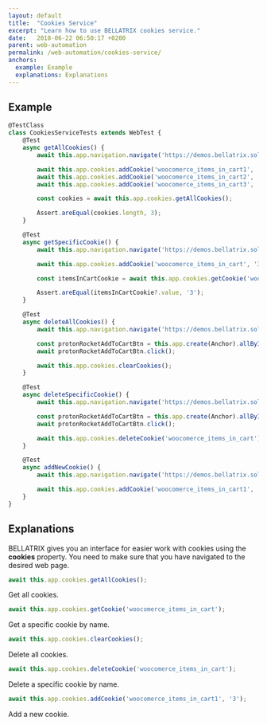 ```yaml
---
layout: default
title:  "Cookies Service"
excerpt: "Learn how to use BELLATRIX cookies service."
date:   2018-06-22 06:50:17 +0200
parent: web-automation
permalink: /web-automation/cookies-service/
anchors:
  example: Example
  explanations: Explanations
---
```

Example
-------
```typescript
@TestClass
class CookiesServiceTests extends WebTest {
    @Test
    async getAllCookies() {
        await this.app.navigation.navigate('https://demos.bellatrix.solutions/welcome/');

        await this.app.cookies.addCookie('woocomerce_items_in_cart1', '3');
        await this.app.cookies.addCookie('woocomerce_items_in_cart2', '3');
        await this.app.cookies.addCookie('woocomerce_items_in_cart3', '3');

        const cookies = await this.app.cookies.getAllCookies();

        Assert.areEqual(cookies.length, 3);
    }

    @Test
    async getSpecificCookie() {
        await this.app.navigation.navigate('https://demos.bellatrix.solutions/welcome/');

        await this.app.cookies.addCookie('woocomerce_items_in_cart', '3');

        const itemsInCartCookie = await this.app.cookies.getCookie('woocomerce_items_in_cart');

        Assert.areEqual(itemsInCartCookie?.value, '3');
    }

    @Test
    async deleteAllCookies() {
        await this.app.navigation.navigate('https://demos.bellatrix.solutions/welcome/');

        const protonRocketAddToCartBtn = this.app.create(Anchor).allByInnerTextContaining('Add to cart').get(0);
        await protonRocketAddToCartBtn.click();

        await this.app.cookies.clearCookies();
    }

    @Test
    async deleteSpecificCookie() {
        await this.app.navigation.navigate('https://demos.bellatrix.solutions/welcome/');

        const protonRocketAddToCartBtn = this.app.create(Anchor).allByInnerTextContaining('Add to cart').get(0);
        await protonRocketAddToCartBtn.click();

        await this.app.cookies.deleteCookie('woocomerce_items_in_cart');
    }

    @Test
    async addNewCookie() {
        await this.app.navigation.navigate('https://demos.bellatrix.solutions/welcome/');

        await this.app.cookies.addCookie('woocomerce_items_in_cart1', '3');
    }
}
```

Explanations
------------
BELLATRIX gives you an interface for easier work with cookies using the **cookies** property. You need to make sure that you have navigated to the desired web page.
```typescript
await this.app.cookies.getAllCookies();
```
Get all cookies.
```typescript
await this.app.cookies.getCookie('woocomerce_items_in_cart');
```
Get a specific cookie by name.
```typescript
await this.app.cookies.clearCookies();
```
Delete all cookies.
```typescript
await this.app.cookies.deleteCookie('woocomerce_items_in_cart');
```
Delete a specific cookie by name.
```typescript
await this.app.cookies.addCookie('woocomerce_items_in_cart1', '3');
```
Add a new cookie.